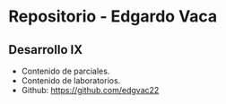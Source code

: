 # Repositorio - Edgardo Vaca 
## Desarrollo IX

* Contenido de parciales.
* Contenido de laboratorios.
* Github: https://github.com/edgvac22
